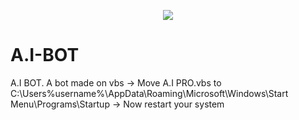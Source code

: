 <p align="center">
<a href="https://imgbb.com/"><img src="https://imgur.com/mRnzTx6.jpg" border="0"></a>
</p>

# A.I-BOT
A.I BOT. A bot made on vbs
-> Move A.I PRO.vbs to C:\Users\%username%\AppData\Roaming\Microsoft\Windows\Start Menu\Programs\Startup
-> Now restart your system

